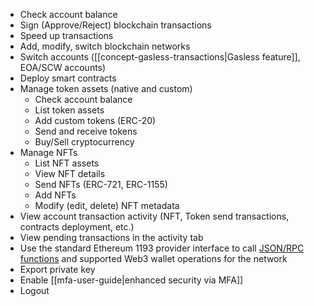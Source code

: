 * Check account balance
* Sign (Approve/Reject) blockchain transactions
* Speed up transactions
* Add, modify, switch blockchain networks
* Switch accounts ([[concept-gasless-transactions|Gasless feature]], EOA/SCW accounts)
* Deploy smart contracts 
* Manage token assets (native and custom)
    - Check account balance
    - List token assets
    - Add custom tokens (ERC-20)
    - Send and receive tokens 
    - Buy/Sell cryptocurrency
* Manage NFTs
    - List NFT assets
    - View NFT details
    - Send NFTs (ERC-721, ERC-1155)
    - Add NFTs
    - Modify (edit, delete) NFT metadata
* View account transaction activity (NFT, Token send transactions, contracts deployment, etc.) 
* View pending transactions in the activity tab
* Use the standard Ethereum 1193 provider interface to call [JSON/RPC functions](https://ethereum.github.io/execution-apis/api-documentation/) and supported Web3 wallet operations for the network
* Export private key
* Enable [[mfa-user-guide|enhanced security via MFA]]
* Logout
